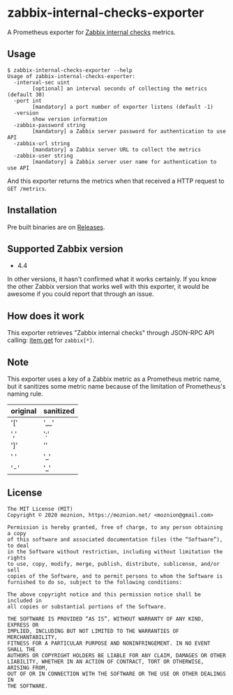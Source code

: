 # zabbix-internal-checks-exporter

A Prometheus exporter for [Zabbix internal checks](https://www.zabbix.com/documentation/current/manual/config/items/itemtypes/internal) metrics.

## Usage

```
$ zabbix-internal-checks-exporter --help
Usage of zabbix-internal-checks-exporter:
  -interval-sec uint
        [optional] an interval seconds of collecting the metrics (default 30)
  -port int
        [mandatory] a port number of exporter listens (default -1)
  -version
        show version information
  -zabbix-password string
        [mandatory] a Zabbix server password for authentication to use API
  -zabbix-url string
        [mandatory] a Zabbix server URL to collect the metrics
  -zabbix-user string
        [mandatory] a Zabbix server user name for authentication to use API
```

And this exporter returns the metrics when that received a HTTP request to `GET /metrics`.

## Installation

Pre built binaries are on [Releases](https://github.com/moznion/zabbix-internal-checks-exporter/releases).

## Supported Zabbix version

- 4.4

In other versions, it hasn't confirmed what it works certainly. If you know the other Zabbix version that works well with this exporter, it would be awesome if you could report that through an issue.

## How does it work

This exporter retrieves "Zabbix internal checks" through JSON-RPC API calling: [item.get](https://www.zabbix.com/documentation/current/manual/api/reference/item/get) for `zabbix[*]`.

## Note

This exporter uses a key of a Zabbix metric as a Prometheus metric name, but it sanitizes some metric name because of the limitation of Prometheus's naming rule.

|original|sanitized|
|--------|---------|
| '['    | '\_\_'  |
| ','    | ':'     |
| ']'    | ''      |
| ' '    | '\_'    |
| '-'    | '\_'    |

## License

```
The MIT License (MIT)
Copyright © 2020 moznion, https://moznion.net/ <moznion@gmail.com>

Permission is hereby granted, free of charge, to any person obtaining a copy
of this software and associated documentation files (the “Software”), to deal
in the Software without restriction, including without limitation the rights
to use, copy, modify, merge, publish, distribute, sublicense, and/or sell
copies of the Software, and to permit persons to whom the Software is
furnished to do so, subject to the following conditions:

The above copyright notice and this permission notice shall be included in
all copies or substantial portions of the Software.

THE SOFTWARE IS PROVIDED “AS IS”, WITHOUT WARRANTY OF ANY KIND, EXPRESS OR
IMPLIED, INCLUDING BUT NOT LIMITED TO THE WARRANTIES OF MERCHANTABILITY,
FITNESS FOR A PARTICULAR PURPOSE AND NONINFRINGEMENT. IN NO EVENT SHALL THE
AUTHORS OR COPYRIGHT HOLDERS BE LIABLE FOR ANY CLAIM, DAMAGES OR OTHER
LIABILITY, WHETHER IN AN ACTION OF CONTRACT, TORT OR OTHERWISE, ARISING FROM,
OUT OF OR IN CONNECTION WITH THE SOFTWARE OR THE USE OR OTHER DEALINGS IN
THE SOFTWARE.
```

